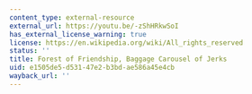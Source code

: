 ```yaml
---
content_type: external-resource
external_url: https://youtu.be/-zShHRkwSoI
has_external_license_warning: true
license: https://en.wikipedia.org/wiki/All_rights_reserved
status: ''
title: Forest of Friendship, Baggage Carousel of Jerks
uid: e1505de5-d531-47e2-b3bd-ae586a45e4cb
wayback_url: ''
---
```


